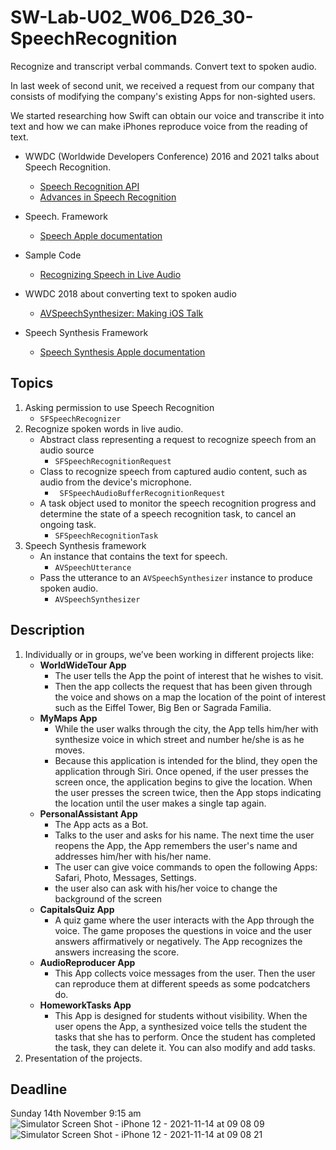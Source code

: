 # SW-Lab-U02_W06_D26_30-SpeechRecognition
Recognize and transcript verbal commands. Convert text to spoken audio.

In last week of second unit, we received a request from our company that consists of modifying the company's existing Apps for non-sighted users.

We started researching how Swift can obtain our voice and transcribe it into text and how we can make iPhones reproduce voice from the reading of text. 
   - WWDC (Worldwide Developers Conference) 2016 and 2021 talks about Speech Recognition.
     - [Speech Recognition API](https://developer.apple.com/videos/play/wwdc2016/509)
     - [Advances in Speech Recognition]( https://developer.apple.com/videos/play/wwdc2019/256/)

   - Speech. Framework
     - [Speech Apple documentation](https://developer.apple.com/documentation/speech)
   - Sample Code
     - [Recognizing Speech in Live Audio](https://developer.apple.com/documentation/speech/recognizing_speech_in_live_audio)
   - WWDC 2018 about converting text to spoken audio
     - [AVSpeechSynthesizer: Making iOS Talk]( https://developer.apple.com/videos/play/wwdc2018/236/)
   - Speech Synthesis Framework
     - [Speech Synthesis Apple documentation]( https://developer.apple.com/documentation/avfoundation/speech_synthesis)
## Topics
1. Asking permission to use Speech Recognition
   - `SFSpeechRecognizer`
2. Recognize spoken words in live audio.
   - Abstract class representing a request to recognize speech from an audio source
     - `SFSpeechRecognitionRequest`
   - Class to recognize speech from captured audio content, such as audio from the device's microphone.
     - ` SFSpeechAudioBufferRecognitionRequest`
   - A task object used to monitor the speech recognition progress and determine the state of a speech recognition task, to cancel an ongoing task.
     - `SFSpeechRecognitionTask`
3. Speech Synthesis framework
   - An instance that contains the text for speech.
     - `AVSpeechUtterance`
   - Pass the utterance to an `AVSpeechSynthesizer` instance to produce spoken audio.
     - `AVSpeechSynthesizer`


## Description
1. Individually or in groups, we’ve been working in different projects like:
   - **WorldWideTour App**
     - The user tells the App the point of interest that he wishes to visit. 
     - Then the app collects the request that has been given through the voice and shows on a map the location of the point of interest such as the Eiffel Tower, Big Ben or Sagrada Familia.
   - **MyMaps App**
     - While the user walks through the city, the App tells him/her with synthesize voice in which street and number he/she is as he moves.
     - Because this application is intended for the blind, they open the application through Siri. Once opened, if the user presses the screen once, the application begins to give the location. When the user presses the screen twice, then the App stops indicating the location until the user makes a single tap again.
   - **PersonalAssistant App**
     - The App acts as a Bot. 
     - Talks to the user and asks for his name. The next time the user reopens the App, the App remembers the user's name and addresses him/her with his/her name.
     - The user can give voice commands to open the following Apps: Safari, Photo, Messages, Settings.
     - the user also can ask with his/her voice to change the background of the screen
   - **CapitalsQuiz App**
     - A quiz game where the user interacts with the App through the voice. The game proposes the questions in voice and the user answers affirmatively or negatively. The App recognizes the answers increasing the score.
   - **AudioReproducer App**
     - This App collects voice messages from the user. Then the user can reproduce them at different speeds as some podcatchers do.
   - **HomeworkTasks App**
     - This App is designed for students without visibility. When the user opens the App, a synthesized voice tells the student the tasks that she has to perform. Once the student has completed the task, they can delete it. You can also modify and add tasks.
2. Presentation of the projects.
## Deadline 
Sunday 14th November 9:15 am
![Simulator Screen Shot - iPhone 12 - 2021-11-14 at 09 08 09](https://user-images.githubusercontent.com/91871608/141674004-9800da42-5803-486c-9f51-cee2b566fdcd.png)
![Simulator Screen Shot - iPhone 12 - 2021-11-14 at 09 08 21](https://user-images.githubusercontent.com/91871608/141674008-900e0730-6a5e-4714-b1a9-258fbbda8d42.png)



